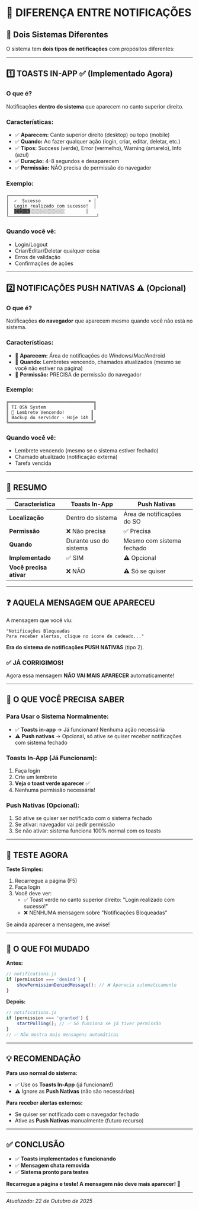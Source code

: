 # 🔔 DIFERENÇA ENTRE NOTIFICAÇÕES

## 📌 Dois Sistemas Diferentes

O sistema tem **dois tipos de notificações** com propósitos diferentes:

---

## 1️⃣ **TOASTS IN-APP** ✅ (Implementado Agora)

### O que é?
Notificações **dentro do sistema** que aparecem no canto superior direito.

### Características:
- ✅ **Aparecem:** Canto superior direito (desktop) ou topo (mobile)
- ✅ **Quando:** Ao fazer qualquer ação (login, criar, editar, deletar, etc.)
- ✅ **Tipos:** Success (verde), Error (vermelho), Warning (amarelo), Info (azul)
- ✅ **Duração:** 4-8 segundos e desaparecem
- ✅ **Permissão:** NÃO precisa de permissão do navegador

### Exemplo:
```
┌─────────────────────────────────┐
│  ✓  Sucesso                  × │
│  Login realizado com sucesso!  │
│  ▓▓▓▓▓▓░░░░░░░░░░░░░        │
└─────────────────────────────────┘
```

### Quando você vê:
- Login/Logout
- Criar/Editar/Deletar qualquer coisa
- Erros de validação
- Confirmações de ações

---

## 2️⃣ **NOTIFICAÇÕES PUSH NATIVAS** ⚠️ (Opcional)

### O que é?
Notificações **do navegador** que aparecem mesmo quando você não está no sistema.

### Características:
- 🔔 **Aparecem:** Área de notificações do Windows/Mac/Android
- 🔔 **Quando:** Lembretes vencendo, chamados atualizados (mesmo se você não estiver na página)
- 🔔 **Permissão:** PRECISA de permissão do navegador

### Exemplo:
```
╔════════════════════════════════╗
║ TI OSN System                  ║
║ 🔔 Lembrete Vencendo!          ║
║ Backup do servidor - Hoje 14h ║
╚════════════════════════════════╝
```

### Quando você vê:
- Lembrete vencendo (mesmo se o sistema estiver fechado)
- Chamado atualizado (notificação externa)
- Tarefa vencida

---

## 🎯 RESUMO

| Característica | Toasts In-App | Push Nativas |
|----------------|---------------|--------------|
| **Localização** | Dentro do sistema | Área de notificações do SO |
| **Permissão** | ❌ Não precisa | ✅ Precisa |
| **Quando** | Durante uso do sistema | Mesmo com sistema fechado |
| **Implementado** | ✅ SIM | ⚠️ Opcional |
| **Você precisa ativar** | ❌ NÃO | ⚠️ Só se quiser |

---

## ❓ AQUELA MENSAGEM QUE APARECEU

A mensagem que você viu:
```
"Notificações Bloqueadas
Para receber alertas, clique no ícone de cadeado..."
```

**Era do sistema de notificações PUSH NATIVAS** (tipo 2).

### ✅ **JÁ CORRIGIMOS!**

Agora essa mensagem **NÃO VAI MAIS APARECER** automaticamente!

---

## 🎯 O QUE VOCÊ PRECISA SABER

### Para Usar o Sistema Normalmente:
- ✅ **Toasts in-app** → Já funcionam! Nenhuma ação necessária
- ⚠️ **Push nativas** → Opcional, só ative se quiser receber notificações com sistema fechado

### Toasts In-App (Já Funcionam):
1. Faça login
2. Crie um lembrete
3. **Veja o toast verde aparecer** ✅
4. Nenhuma permissão necessária!

### Push Nativas (Opcional):
1. Só ative se quiser ser notificado com o sistema fechado
2. Se ativar: navegador vai pedir permissão
3. Se não ativar: sistema funciona 100% normal com os toasts

---

## 🧪 TESTE AGORA

**Teste Simples:**

1. Recarregue a página (F5)
2. Faça login
3. Você deve ver:
   - ✅ Toast verde no canto superior direito: "Login realizado com sucesso!"
   - ❌ NENHUMA mensagem sobre "Notificações Bloqueadas"

Se ainda aparecer a mensagem, me avise!

---

## 🔧 O QUE FOI MUDADO

**Antes:**
```javascript
// notifications.js
if (permission === 'denied') {
    showPermissionDeniedMessage(); // ❌ Aparecia automaticamente
}
```

**Depois:**
```javascript
// notifications.js
if (permission === 'granted') {
    startPolling(); // ✅ Só funciona se já tiver permissão
}
// ✅ Não mostra mais mensagens automáticas
```

---

## 💡 RECOMENDAÇÃO

**Para uso normal do sistema:**
- ✅ Use os **Toasts In-App** (já funcionam!)
- ⚠️ Ignore as **Push Nativas** (não são necessárias)

**Para receber alertas externos:**
- Se quiser ser notificado com o navegador fechado
- Ative as **Push Nativas** manualmente (futuro recurso)

---

## ✅ CONCLUSÃO

- ✅ **Toasts implementados e funcionando**
- ✅ **Mensagem chata removida**
- ✅ **Sistema pronto para testes**

**Recarregue a página e teste! A mensagem não deve mais aparecer! 🚀**

---

*Atualizado: 22 de Outubro de 2025*

